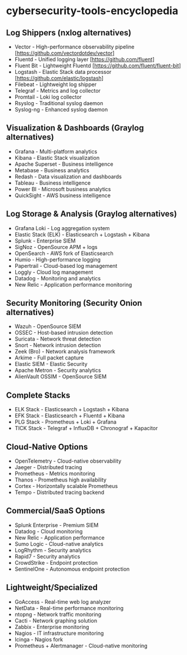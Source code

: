 # cybersecurity-tools-encyclopedia

## Log Shippers (nxlog alternatives)
- Vector - High-performance observability pipeline [https://github.com/vectordotdev/vector]
- Fluentd - Unified logging layer [https://github.com/fluent]
- Fluent Bit - Lightweight Fluentd [https://github.com/fluent/fluent-bit]
- Logstash - Elastic Stack data processor [https://github.com/elastic/logstash]
- Filebeat - Lightweight log shipper
- Telegraf - Metrics and log collector
- Promtail - Loki log collector
- Rsyslog - Traditional syslog daemon
- Syslog-ng - Enhanced syslog daemon

## Visualization &amp; Dashboards (Graylog alternatives)
- Grafana - Multi-platform analytics
- Kibana - Elastic Stack visualization
- Apache Superset - Business intelligence
- Metabase - Business analytics
- Redash - Data visualization and dashboards
- Tableau - Business intelligence
- Power BI - Microsoft business analytics
- QuickSight - AWS business intelligence

## Log Storage &amp; Analysis (Graylog alternatives)
- Grafana Loki - Log aggregation system
- Elastic Stack (ELK) - Elasticsearch + Logstash + Kibana
- Splunk - Enterprise SIEM
- SigNoz - OpenSource APM + logs
- OpenSearch - AWS fork of Elasticsearch
- Humio - High-performance logging
- Papertrail - Cloud-based log management
- Loggly - Cloud log management
- Datadog - Monitoring and analytics
- New Relic - Application performance monitoring

## Security Monitoring (Security Onion alternatives)
- Wazuh - OpenSource SIEM
- OSSEC - Host-based intrusion detection
- Suricata - Network threat detection
- Snort - Network intrusion detection
- Zeek (Bro) - Network analysis framework
- Arkime - Full packet capture
- Elastic SIEM - Elastic Security
- Apache Metron - Security analytics
- AlienVault OSSIM - OpenSource SIEM

## Complete Stacks
- ELK Stack - Elasticsearch + Logstash + Kibana
- EFK Stack - Elasticsearch + Fluentd + Kibana
- PLG Stack - Prometheus + Loki + Grafana
- TICK Stack - Telegraf + InfluxDB + Chronograf + Kapacitor

## Cloud-Native Options
- OpenTelemetry - Cloud-native observability
- Jaeger - Distributed tracing
- Prometheus - Metrics monitoring
- Thanos - Prometheus high availability
- Cortex - Horizontally scalable Prometheus
- Tempo - Distributed tracing backend

## Commercial/SaaS Options
- Splunk Enterprise - Premium SIEM
- Datadog - Cloud monitoring
- New Relic - Application performance
- Sumo Logic - Cloud-native analytics
- LogRhythm - Security analytics
- Rapid7 - Security analytics
- CrowdStrike - Endpoint protection
- SentinelOne - Autonomous endpoint protection

## Lightweight/Specialized
- GoAccess - Real-time web log analyzer
- NetData - Real-time performance monitoring
- ntopng - Network traffic monitoring
- Cacti - Network graphing solution
- Zabbix - Enterprise monitoring
- Nagios - IT infrastructure monitoring
- Icinga - Nagios fork
- Prometheus + Alertmanager - Cloud-native monitoring
